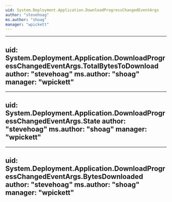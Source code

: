 ```yaml
---
uid: System.Deployment.Application.DownloadProgressChangedEventArgs
author: "stevehoag"
ms.author: "shoag"
manager: "wpickett"
---
```


---
uid: System.Deployment.Application.DownloadProgressChangedEventArgs.TotalBytesToDownload
author: "stevehoag"
ms.author: "shoag"
manager: "wpickett"
---

---
uid: System.Deployment.Application.DownloadProgressChangedEventArgs.State
author: "stevehoag"
ms.author: "shoag"
manager: "wpickett"
---

---
uid: System.Deployment.Application.DownloadProgressChangedEventArgs.BytesDownloaded
author: "stevehoag"
ms.author: "shoag"
manager: "wpickett"
---
